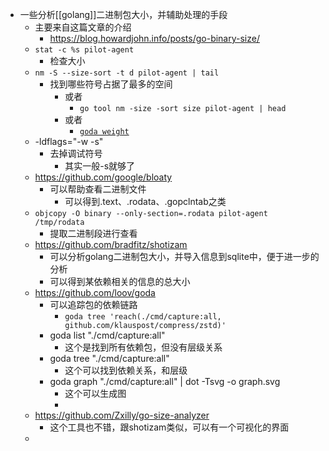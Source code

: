 - 一些分析[[golang]]二进制包大小，并辅助处理的手段
	- 主要来自这篇文章的介绍
		- https://blog.howardjohn.info/posts/go-binary-size/
	- `stat -c %s pilot-agent`
		- 检查大小
	- `nm -S --size-sort -t d pilot-agent | tail`
		- 找到哪些符号占据了最多的空间
			- 或者
				- `go tool nm -size -sort size pilot-agent | head`
			- 或者
				- [`goda weight`](https://github.com/loov/goda)
	- -ldflags="-w -s"
		- 去掉调试符号
			- 其实一般-s就够了
	- https://github.com/google/bloaty
		- 可以帮助查看二进制文件
			- 可以得到.text、.rodata、.gopclntab之类
	- `objcopy -O binary --only-section=.rodata pilot-agent /tmp/rodata`
		- 提取二进制段进行查看
	- https://github.com/bradfitz/shotizam
		- 可以分析golang二进制包大小，并导入信息到sqlite中，便于进一步的分析
		- 可以得到某依赖相关的信息的总大小
	- https://github.com/loov/goda
		- 可以追踪包的依赖链路
			- `goda tree 'reach(./cmd/capture:all, github.com/klauspost/compress/zstd)' `
		- goda list "./cmd/capture:all"
			- 这个是找到所有依赖包，但没有层级关系
		- goda tree "./cmd/capture:all"
			- 这个可以找到依赖关系，和层级
		- goda graph "./cmd/capture:all" | dot -Tsvg -o graph.svg
			- 这个可以生成图
			-
	- https://github.com/Zxilly/go-size-analyzer
		- 这个工具也不错，跟shotizam类似，可以有一个可视化的界面
	-